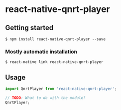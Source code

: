 # react-native-qnrt-player

## Getting started

`$ npm install react-native-qnrt-player --save`

### Mostly automatic installation

`$ react-native link react-native-qnrt-player`

## Usage
```javascript
import QnrtPlayer from 'react-native-qnrt-player';

// TODO: What to do with the module?
QnrtPlayer;
```
